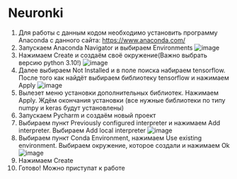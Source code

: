 # Neuronki
1. Для работы с данным кодом необходимо установить программу Anaconda с данного сайта: https://www.anaconda.com/
2. Запускаем Anaconda Navigator и выбираем Environments ![image](https://github.com/pda9/Neuronki/assets/39908010/476b2165-5e99-4879-bc02-fb09b528f765)
3. Нажимаем Create и создаём своё окружение(Важно выбрать версию python 3.10!) ![image](https://github.com/pda9/Neuronki/assets/39908010/002c58d6-2269-4847-b62b-b09a35a9b141)
4. Далее выбираем Not Installed и в поле поиска набираем tensorflow. После того как найдёт выбираем библиотеку tensorflow и нажимаем Apply ![image](https://github.com/pda9/Neuronki/assets/39908010/e5a2fe16-2e55-40a1-a841-052326b9d906)
5. Вылезет меню установки дополнительных библиотек. Нажимаем Apply. Ждём окончания установки (все нужные библиотеки по типу numpy и keras будут установлены)
6. Запускаем Pycharm и создаём новый проект
7. Выбираем пункт Previously configured interpreter и нажимаем Add interpreter. Выбираем Add local interpreter ![image](https://github.com/pda9/Neuronki/assets/39908010/f1a56a3d-4ede-43c2-ba4e-94ecbe84ed03)
8. Выбираем пункт Conda Environment, нажимаем Use existing environment. Выбираем окружение, которое создали и нажимаем Ok ![image](https://github.com/pda9/Neuronki/assets/39908010/01b8e480-20b8-4e7a-aeac-e1041fbab39b)
9. Нажимаем Create
10. Готово! Можно приступат к работе
